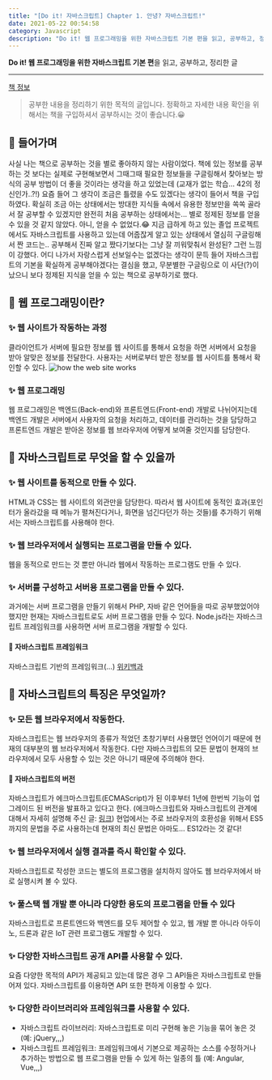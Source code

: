 ```yaml
---
title: "[Do it! 자바스크립트] Chapter 1. 안녕? 자바스크립트!"
date: 2021-05-22 00:54:58
category: Javascript
description: "Do it! 웹 프로그래밍을 위한 자바스크립트 기본 편을 읽고, 공부하고, 정리한 글"
---
```


**Do it! 웹 프로그래밍을 위한 자바스크립트 기본 편**을 읽고, 공부하고, 정리한 글

- - -

[책 정보](http://www.easyspub.co.kr/20_Menu/BookView/A001/295/PUB)

> 공부한 내용을 정리하기 위한 목적의 글입니다. 
> 정확하고 자세한 내용 확인을 위해서는 책을 구입하셔서 공부하시는 것이 좋습니다.😀

## 💛 들어가며
사실 나는 책으로 공부하는 것을 별로 좋아하지 않는 사람이었다. 책에 있는 정보를 공부하는 것 보다는 실제로 구현해보면서 그때그때 필요한 정보들을 구글링해서 찾아보는 방식의 공부 방법이 더 좋을 것이라는 생각을 하고 있었는데 (교재가 없는 학습... 42의 정신인가..?!) 요즘 들어 그 생각이 조금은 틀렸을 수도 있겠다는 생각이 들어서 책을 구입하였다.
확실히 조금 아는 상태에서는 방대한 지식들 속에서 유용한 정보만을 쏙쏙 골라서 잘 공부할 수 있겠지만 완전히 처음 공부하는 상태에서는... 별로 정제된 정보를 얻을 수 있을 것 같지 않았다. 아니, 얻을 수 없었다.😂
지금 급하게 하고 있는 졸업 프로젝트에서도 자바스크립트를 사용하고 있는데 어줍잖게 알고 있는 상태에서 열심히 구글링해서 짠 코드는.. 공부해서 진짜 알고 짰다기보다는 그냥 잘 끼워맞춰서 완성된? 그런 느낌이 강했다. 어디 나가서 자랑스럽게 선보일수는 없겠다는 생각이 문득 들어 자바스크립트의 기본을 확실하게 공부해야겠다는 결심을 했고, 무분별한 구글링으로 이 사단(?)이 났으니 보다 정제된 지식을 얻을 수 있는 책으로 공부하기로 했다.
## 💛 웹 프로그래밍이란?
### ✨ 웹 사이트가 작동하는 과정
클라이언트가 서버에 필요한 정보를 웹 사이트를 통해서 요청을 하면 서버에서 요청을 받아 알맞은 정보를 전달한다.
사용자는 서버로부터 받은 정보를 웹 사이트를 통해서 확인할 수 있다.
![how the web site works](/DO-it-JS-1_how_the_web_site_works.jpg?style=centerme "how the web site works")
### ✨ 웹 프로그래밍
웹 프로그래밍은 백엔드(Back-end)와 프론트엔드(Front-end) 개발로 나뉘어지는데
백엔드 개발은 서버에서 사용자의 요청을 처리하고, 데이터를 관리하는 것을 담당하고
프론트엔드 개발은 받아온 정보를 웹 브라우저에 어떻게 보여줄 것인지를 담당한다.

## 💛 자바스크립트로 무엇을 할 수 있을까
### ✨ 웹 사이트를 동적으로 만들 수 있다.
HTML과 CSS는 웹 사이트의 외관만을 담당한다. 
따라서 웹 사이트에 동적인 효과(포인터가 올라갔을 때 메뉴가 펼쳐진다거나, 화면을 넘긴다던가 하는 것들)를 추가하기 위해서는 자바스크립트를 사용해야 한다.

### ✨ 웹 브라우저에서 실행되는 프로그램을 만들 수 있다.
웹을 동적으로 만드는 것 뿐만 아니라 웹에서 작동하는 프로그램도 만들 수 있다.

### ✨ 서버를 구성하고 서버용 프로그램을 만들 수 있다.
과거에는 서버 프로그램을 만들기 위해서 PHP, 자바 같은 언어들을 따로 공부했었어야 했지만 현재는 자바스크립트로도 서버 프로그램을 만들 수 있다.
Node.js라는 자바스크립트 프레임워크를 사용하면 서버 프로그램을 개발할 수 있다.

#### 📝 자바스크립트 프레임워크

자바스크립트 기반의 프레임워크(...) [위키백과](https://ko.wikipedia.org/wiki/%EC%95%A0%ED%94%8C%EB%A6%AC%EC%BC%80%EC%9D%B4%EC%85%98_%ED%94%84%EB%A0%88%EC%9E%84%EC%9B%8C%ED%81%AC)

## 💛 자바스크립트의 특징은 무엇일까?
### ✨ 모든 웹 브라우저에서 작동한다.
자바스크립트는 웹 브라우저의 종류가 적었던 초창기부터 사용했던 언어이기 때문에 현재의 대부분의 웹 브라우저에서 작동한다.
다만 자바스크립트의 모든 문법이 현재의 브라우저에서 모두 사용할 수 있는 것은 아니기 때문에 주의해야 한다.

#### 📝 자바스크립트의 버전

자바스크립트가 에크마스크립트(ECMAScript)가 된 이후부터 1년에 한번씩 기능이 업그레이드 된 버전을 발표하고 있다고 한다. (에크마스크립트와 자바스크립트의 관계에 대해서 자세히 설명해 주신 글: [링크](https://wormwlrm.github.io/2018/10/03/What-is-the-difference-between-javascript-and-ecmascript.html)) 현업에서는 주로 브라우저의 호환성을 위해서 ES5까지의 문법을 주로 사용하는데 현재의 최신 문법은 아마도... ES12라는 것 같다! 

### ✨ 웹 브라우저에서 실행 결과를 즉시 확인할 수 있다.
자바스크립트로 작성한 코드는 별도의 프로그램을 설치하지 않아도 웹 브라우저에서 바로 실행시켜 볼 수 있다.

### ✨ 풀스택 웹 개발 뿐 아니라 다양한 용도의 프로그램을 만들 수 있다
자바스크립트로 프론트엔드와 백엔드를 모두 제어할 수 있고, 웹 개발 뿐 아니라 아두이노, 드론과 같은 IoT 관련 프로그램도 개발할 수 있다.

### ✨ 다양한 자바스크립트 공개 API를 사용할 수 있다.
요즘 다양한 목적의 API가 제공되고 있는데 많은 경우 그 API들은 자바스크립트로 만들어져 있다. 자바스크립트를 이용하면 API 또한 편하게 이용할 수 있다.

### ✨ 다양한 라이브러리와 프레임워크를 사용할 수 있다.

- 자바스크립트 라이브러리: 자바스크립트로 미리 구현해 놓은 기능을 묶어 놓은 것(예: jQuery,,,)
- 자바스크립트 프레임워크: 프레임워크에서 기본으로 제공하는 소스를 수정하거나 추가하는 방법으로 웹 프로그램을 만들 수 있게 하는 일종의 틀 (예: Angular, Vue,,,)
